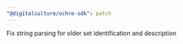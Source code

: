 ```yaml
---
"@digitalculture/ochre-sdk": patch
---
```


Fix string parsing for older set identification and description
